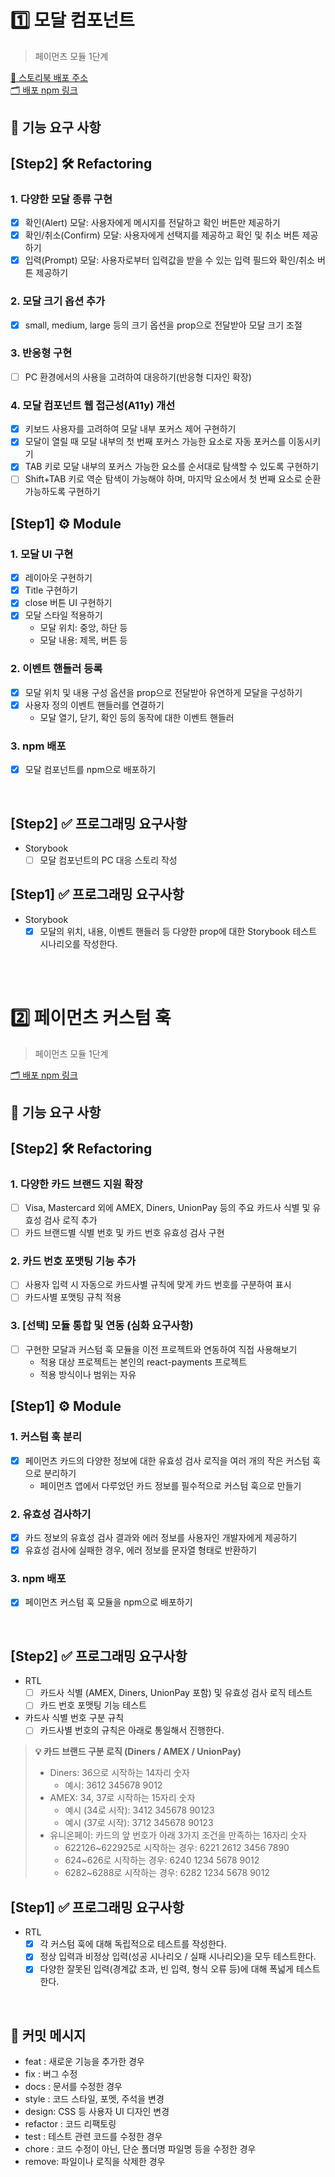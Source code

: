 # 1️⃣ 모달 컴포넌트

> 페이먼츠 모듈 1단계

[🎨 스토리북 배포 주소](https://6811b32435027dad59e3902b-hdzpptbvyn.chromatic.com/?path=/story/components-modal--center)  
[🗂️ 배포 npm 링크](https://www.npmjs.com/package/lumes_modal)

## 🎯 기능 요구 사항

## [Step2] 🛠️ Refactoring

### 1. 다양한 모달 종류 구현

- [x] 확인(Alert) 모달: 사용자에게 메시지를 전달하고 확인 버튼만 제공하기
- [x] 확인/취소(Confirm) 모달: 사용자에게 선택지를 제공하고 확인 및 취소 버튼 제공하기
- [x] 입력(Prompt) 모달: 사용자로부터 입력값을 받을 수 있는 입력 필드와 확인/취소 버튼 제공하기

### 2. 모달 크기 옵션 추가

- [x] small, medium, large 등의 크기 옵션을 prop으로 전달받아 모달 크기 조절

### 3. 반응형 구현

- [ ] PC 환경에서의 사용을 고려하여 대응하기(반응형 디자인 확장)

### 4. 모달 컴포넌트 웹 접근성(A11y) 개선

- [x] 키보드 사용자를 고려하여 모달 내부 포커스 제어 구현하기
- [x] 모달이 열릴 때 모달 내부의 첫 번째 포커스 가능한 요소로 자동 포커스를 이동시키기
- [x] TAB 키로 모달 내부의 포커스 가능한 요소를 순서대로 탐색할 수 있도록 구현하기
- [ ] Shift+TAB 키로 역순 탐색이 가능해야 하며, 마지막 요소에서 첫 번째 요소로 순환 가능하도록 구현하기

## [Step1] ⚙️ Module

### 1. 모달 UI 구현

- [x] 레이아웃 구현하기
- [x] Title 구현하기
- [x] close 버튼 UI 구현하기
- [x] 모달 스타일 적용하기
    - 모달 위치: 중앙, 하단 등
    - 모달 내용: 제목, 버튼 등

### 2. 이벤트 핸들러 등록

- [x] 모달 위치 및 내용 구성 옵션을 prop으로 전달받아 유연하게 모달을 구성하기
- [x] 사용자 정의 이벤트 핸들러를 연결하기
    - 모달 열기, 닫기, 확인 등의 동작에 대한 이벤트 핸들러

### 3. npm 배포

- [x] 모달 컴포넌트를 npm으로 배포하기

<br>

## [Step2] ✅ 프로그래밍 요구사항

- Storybook
  - [ ] 모달 컴포넌트의 PC 대응 스토리 작성

## [Step1] ✅ 프로그래밍 요구사항

- Storybook
    - [x] 모달의 위치, 내용, 이벤트 핸들러 등 다양한 prop에 대한 Storybook 테스트 시나리오를 작성한다.

<br/>
<br/>

# 2️⃣ 페이먼츠 커스텀 훅

> 페이먼츠 모듈 1단계

[🗂️ 배포 npm 링크](https://www.npmjs.com/package/lume_hooks)

## 🎯 기능 요구 사항

## [Step2] 🛠️ Refactoring

### 1. 다양한 카드 브랜드 지원 확장

- [ ] Visa, Mastercard 외에 AMEX, Diners, UnionPay 등의 주요 카드사 식별 및 유효성 검사 로직 추가 
- [ ] 카드 브랜드별 식별 번호 및 카드 번호 유효성 검사 구현

### 2. 카드 번호 포맷팅 기능 추가

- [ ] 사용자 입력 시 자동으로 카드사별 규칙에 맞게 카드 번호를 구분하여 표시 
- [ ] 카드사별 포맷팅 규칙 적용

### 3. [선택] 모듈 통합 및 연동 (심화 요구사항)

- [ ] 구현한 모달과 커스텀 훅 모듈을 이전 프로젝트와 연동하여 직접 사용해보기
  - 적용 대상 프로젝트는 본인의 react-payments 프로젝트 
  - 적용 방식이나 범위는 자유

## [Step1] ⚙️ Module

### 1. 커스텀 훅 분리

- [x] 페이먼츠 카드의 다양한 정보에 대한 유효성 검사 로직을 여러 개의 작은 커스텀 훅으로 분리하기
    - 페이먼츠 앱에서 다루었던 카드 정보를 필수적으로 커스텀 훅으로 만들기

### 2. 유효성 검사하기

- [x] 카드 정보의 유효성 검사 결과와 에러 정보를 사용자인 개발자에게 제공하기
- [x] 유효성 검사에 실패한 경우, 에러 정보를 문자열 형태로 반환하기

### 3. npm 배포

- [x] 페이먼츠 커스텀 훅 모듈을 npm으로 배포하기

<br>

## [Step2] ✅ 프로그래밍 요구사항

- RTL
  - [ ] 카드사 식별 (AMEX, Diners, UnionPay 포함) 및 유효성 검사 로직 테스트
  - [ ] 카드 번호 포맷팅 기능 테스트

- 카드사 식별 번호 구분 규칙  
  - [ ] 카드사별 번호의 규칙은 아래로 통일해서 진행한다.

> **💡 카드 브랜드 구분 로직 (Diners / AMEX / UnionPay)**
> - Diners: 36으로 시작하는 14자리 숫자
>   - 예시: 3612 345678 9012
> - AMEX: 34, 37로 시작하는 15자리 숫자
>   - 예시 (34로 시작): 3412 345678 90123
>   - 예시 (37로 시작): 3712 345678 90123
> - 유니온페이: 카드의 앞 번호가 아래 3가지 조건을 만족하는 16자리 숫자
>   - 622126~622925로 시작하는 경우: 6221 2612 3456 7890
>   - 624~626로 시작하는 경우: 6240 1234 5678 9012
>   - 6282~6288로 시작하는 경우: 6282 1234 5678 9012

## [Step1] ✅ 프로그래밍 요구사항

- RTL
    - [x] 각 커스텀 훅에 대해 독립적으로 테스트를 작성한다.
    - [x] 정상 입력과 비정상 입력(성공 시나리오 / 실패 시나리오)을 모두 테스트한다.
    - [x] 다양한 잘못된 입력(경계값 초과, 빈 입력, 형식 오류 등)에 대해 폭넓게 테스트한다.

<br>

## 📝 커밋 메시지

- feat : 새로운 기능을 추가한 경우
- fix : 버그 수정
- docs : 문서를 수정한 경우
- style : 코드 스타일, 포멧, 주석을 변경
- design: CSS 등 사용자 UI 디자인 변경
- refactor : 코드 리팩토링
- test : 테스트 관련 코드를 수정한 경우
- chore : 코드 수정이 아닌, 단순 폴더명 파일명 등을 수정한 경우
- remove: 파일이나 로직을 삭제한 경우

